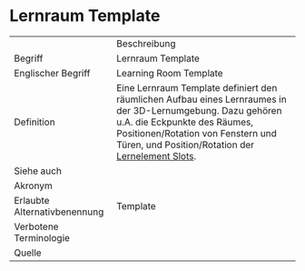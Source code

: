 # Lernraum Template

<link-summary rel="summary"/>
<card-summary rel="summary"/>
<web-summary rel="summary"/>


<table>
    <tr>
        <td></td>
        <td>Beschreibung</td>
    </tr>
    <tr>
        <td>Begriff</td>
        <td>Lernraum Template</td>
    </tr>
    <tr>
        <td>Englischer Begriff</td>
        <td>Learning Room Template</td>
    </tr>
    <tr>
        <td>Definition</td>
        <td id="summary" >Eine Lernraum Template definiert den räumlichen Aufbau eines Lernraumes in der 3D-Lernumgebung. Dazu gehören u.A. die Eckpunkte des Räumes, Positionen/Rotation von Fenstern und Türen, und Position/Rotation der <a href="Lernelement-Slot-GE.md">Lernelement Slots</a>.</td>
    </tr>  
    <tr>
        <td>Siehe auch</td>
        <td><a href="Lernraum-GE.md"></a><a href="Lernelement-Slot-GE.md"></a></td>
    </tr>
    <tr>
        <td>Akronym</td>
        <td></td>
    </tr>
   <tr>
        <td>Erlaubte Alternativbenennung</td>
        <td>Template</td>
    </tr>
   <tr>
        <td>Verbotene Terminologie</td>
        <td></td>
    </tr>
   <tr>
        <td>Quelle</td>
        <td></td>
    </tr>
</table>
